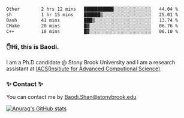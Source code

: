 <!--START_SECTION:waka-->

```txt
Other        2 hrs 12 mins   ███████████░░░░░░░░░░░░░░   44.04 %
sh           1 hr 15 mins    ██████▒░░░░░░░░░░░░░░░░░░   25.01 %
Bash         41 mins         ███▒░░░░░░░░░░░░░░░░░░░░░   13.74 %
CMake        20 mins         █▓░░░░░░░░░░░░░░░░░░░░░░░   06.76 %
C++          18 mins         █▓░░░░░░░░░░░░░░░░░░░░░░░   06.10 %
```

<!--END_SECTION:waka-->

### ✋Hi, this is Baodi. 

I am a Ph.D candidate @ Stony Brook University and I am a research assistant at [IACS(Insitiute for Advanced Computional Science)](https://iacs.stonybrook.edu/).

### ✨ Contact ✨

You can contact me by [Baodi.Shan@stonybrook.edu](mailto:Baodi.Shan@stonybrook.edu)

[![Anurag's GitHub stats](https://github-readme-stats.vercel.app/api?username=lwshanbd&theme=jolly&show_icons=true&count_private=true&include_all_commits=true)](https://github.com/anuraghazra/github-readme-stats)



<!--
**lwshanbd/lwshanbd** is a ✨ _special_ ✨ repository because its `README.md` (this file) appears on your GitHub profile.

Here are some ideas to get you started:

- 🔭 I’m currently working on ...
- 🌱 I’m currently learning ...
- 👯 I’m looking to collaborate on ...
- 🤔 I’m looking for help with ...
- 💬 Ask me about ...
- 📫 How to reach me: ...
- 😄 Pronouns: ...
- ⚡ Fun fact: ...
-->
